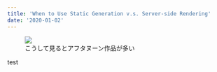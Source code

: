 ```yaml
---
title: 'When to Use Static Generation v.s. Server-side Rendering'
date: '2020-01-02'
---
```


<figure><img src="https://firebasestorage.googleapis.com/v0/b/hukurouo.appspot.com/o/images%2FEqdif8iU8AAD7tc.jpg?alt=media&token=b2994623-9e97-4d02-8a24-74283fbe3f11"><figcaption>こうして見るとアフタヌーン作品が多い</figcaption></figure>



test